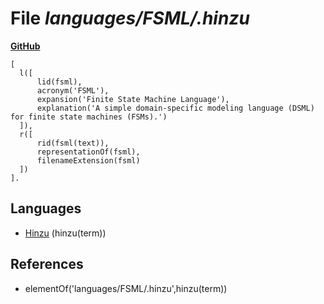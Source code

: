 # File _languages/FSML/.hinzu_
**[GitHub](https://github.com/softlang/yas/blob/master/languages/FSML/.hinzu)**
```
[
  l([
      lid(fsml),
      acronym('FSML'),
      expansion('Finite State Machine Language'),
      explanation('A simple domain-specific modeling language (DSML) for finite state machines (FSMs).')
  ]),
  r([
      rid(fsml(text)),
      representationOf(fsml),
      filenameExtension(fsml)
  ])
].
```

## Languages
* [Hinzu](../languages/Hinzu.md) (hinzu(term))

## References
* elementOf('languages/FSML/.hinzu',hinzu(term))
